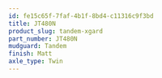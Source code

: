 ```yaml
---
id: fe15c65f-7faf-4b1f-8bd4-c11316c9f3bd
title: JT480N
product_slug: tandem-xgard
part_number: JT480N
mudguard: Tandem
finish: Matt
axle_type: Twin
---
```

